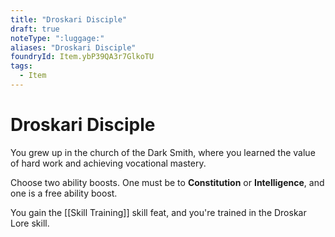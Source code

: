 ```yaml
---
title: "Droskari Disciple"
draft: true
noteType: ":luggage:"
aliases: "Droskari Disciple"
foundryId: Item.ybP39QA3r7GlkoTU
tags:
  - Item
---
```


# Droskari Disciple

You grew up in the church of the Dark Smith, where you learned the value of hard work and achieving vocational mastery.

Choose two ability boosts. One must be to **Constitution** or **Intelligence**, and one is a free ability boost.

You gain the [[Skill Training]] skill feat, and you're trained in the Droskar Lore skill.

